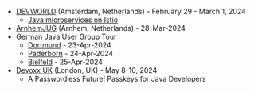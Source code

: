 - [DEVWORLD](https://devworldconference.com/) (Amsterdam, Netherlands) - February 29 - March 1, 2024
  - [Java microservices on Istio](https://devworldconference.com/program)
- [ArnhemJUG](https://www.meetup.com/nl-NL/arnhemjug/) (Arnhem, Netherlands) - 28-Mar-2024
- German Java User Group Tour
  - [Dortmund](https://www.meetup.com/de-DE/jug-dortmund/) - 23-Apr-2024
  - [Paderborn](https://jug-pb.gitlab.io/) - 24-Apr-2024
  - [Bielfeld](https://www.meetup.com/de-DE/java-user-group-bielefeld/) - 25-Apr-2024
- [Devoxx UK](https://www.devoxx.co.uk/) (London, UK) - May 8-10, 2024
  - A Passwordless Future! Passkeys for Java Developers
